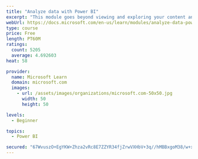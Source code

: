 ```yaml
---
title: "Analyze data with Power BI"
excerpt: "This module goes beyond viewing and exploring your content and explains how to interact with it by working with reports and dashboards to uncover and share new business insights."
webUrl: https://docs.microsoft.com/en-us/learn/modules/analyze-data-power-bi/
type: course
price: Free
length: PT60M
ratings:
  count: 5205
  average: 4.692603
heat: 58

provider:
  name: Microsoft Learn
  domain: microsoft.com
  images:
    - url: /assets/images/organizations/microsoft.com-50x50.jpg
      width: 50
      height: 50

levels:
  - Beginner

topics:
  - Power BI

secured: "67WvuszO+EgYKW+Zhza2vRc8E7ZZYR34fjZrwVXHbV+3q//hMBBxgoM38/w+xXtw9+4bT5039k3FGZ0/Ot35fNL483E+ayWzrrtJKCRH4iCrAPFPdZRkH14/Qdprw9G3/vLCJ9ZX+OD+tbpg/CscWw3q2/GeBrIfPhMUZPYZTOOI+F7xIWSXjTsPbkJt/TPqz1Wsglte2XOFKHwQoNSNrUYIj1pTBZuh1zmhz9lL+Us5Q3AT1igAk1X23Kcq2Zs+9/wAQdmAdGQCtHcJXVfBUgqAFTpveKKC1cbdMj9rRFvnDhPiN9OoBWKRUVjbEOksIBX5gMNHXVNBPmjwZ07kLkJ1k1jDX2IdM9uNsr67pojilWoEYkLUZLCgwk6kPRMlpMLn3bGbBX3Wo1KcpvvhlEmb9DR0shnkwgE92OeYRiw=;gE/GBRic3kEki8i4Ql8RUg=="
---
```


